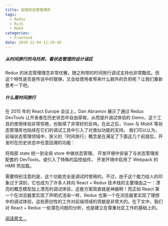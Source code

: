 ```yaml
---
title: 前端状态管理博弈
tags:
  - Redux
  - RxJS
  - MobX
categories:
  - Frontend
date: 2019-12-04 11:29:48
---
```


##### 从时间旅行的乌托邦，看状态管理的设计误区

Redux 的状态管理理念非常优雅，随之附带的时间旅行调试支持也非常酷炫。但这个特性是否是传说中的银弹，又会给使用者带来什么额外的负担呢？让我们重新思考一下吧。

##### 什么是时间旅行
<!-- more -->
在 2015 年的 React Europe 会议上，Dan Abramov 展示了通过 Redux DevTools 让开发者在历史状态中自由穿梭，从而提升调试体验的 Demo，这个工具的使用体验非常惊艳，也取得了非常好的反响。在此之后，Vuex 与 MobX 等状态管理库也陆续在它们的调试工具中引入了对类似功能的支持。
我们可以认为，前端状态管理领域中，狭义的『时间旅行』概念是在满足了下面这几个前提后，开发时在历史状态中任意回溯的功能：

将局部 state 统一到全局 store 中做状态管理。
开发环境中安装了与状态管理库配套的 DevTools，或引入了特殊的监控组件。
开发环境中启用了 Webpack 的 HMR 热加载。

需要特别注意的是，这个功能完全是调试时使用的。不过，由于这个能力给人的印象过于深刻，它也成为了许多人转向 React + Redux 技术栈的主要理由之一：漂亮的概念模型加上漂亮的调试体验，这套方案简直就是神器啊！而正如 React 第一个在浏览器里实现了声明式渲染一样，Redux 也第一个在浏览器里实现了理想中的调试体验，这些原创性的工作对前端领域的贡献是非常大的。在下文中，我们对 React + Redux 一些潜在问题的分析，也是建立在尊重社区工作的基础上的。

[阅读原文...](https://juejin.im/post/5a37075051882527a13d9418)
